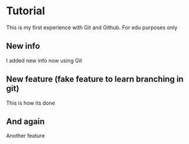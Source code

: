# Tutorial

This is my first experience with Git and Github. For edu purposes only

## New info

I added new info now using Git

## New feature (fake feature to learn branching in git)

This is how its done

## And again

Another feature
